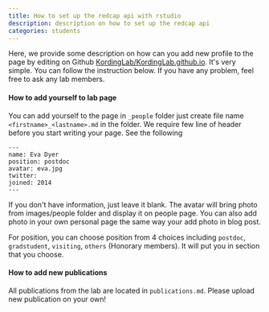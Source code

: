 ```yaml
---
title: How to set up the redcap api with rstudio 
description: description on how to set up the redcap api
categories: students
---
```


Here, we provide some description on how can you add new profile to the page by editing on Github  [KordingLab/KordingLab.github.io](https://github.com/KordingLab/KordingLab.github.io). It's very simple.
You can follow the instruction below. If you have any problem, feel free to ask any lab members.

#### How to add yourself to lab page

You can add yourself to the page in `_people` folder just create file name `<firstname>_<lastname>.md` in the folder. We require few line of header before you start writing your page. See the following

```
---
name: Eva Dyer
position: postdoc
avatar: eva.jpg
twitter:
joined: 2014
---
```

If you don't have information, just leave it blank. The avatar will bring photo from images/people folder and display it on people page. You can also add photo in your own personal page the same way your add photo in blog post.

For position, you can choose position from 4 choices including `postdoc`, `gradstudent`, `visiting`, `others` (Honorary members). It will put you in section that you choose.

#### How to add new publications

All publications from the lab are located in `publications.md`. Please upload new publication on your own!
